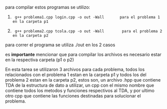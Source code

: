para compilar estos programas se utilizo:

1.      g++ problema1.cpp login.cpp -o out -Wall       para el problema 1 en la carpeta p1
2.      g++ problema2.cpp tcola.cpp -o out -Wall        para el problema 2 en la carpeta p2

para correr el programa se utiliza ./out en los 2 casos

es **importante** mencionar que para compilar los archivos es necesario estar en la respectiva carpeta (p1 o p2)

En esta tarea se utilizaron 3 archivos para cada problema, todos los relacionados con el problema 1 estan en la carpeta p1 y todos los del problema 2 estan en la carpeta p2, estos son, un archivo .hpp que contiene TDA de la estructura de dato a utilizar, un cpp con el mismo nombre que contiene todos los metodos y funciones respectivos al TDA, y por ultimo otro cpp que contiene las funciones destinadas para solucionar el problema.

